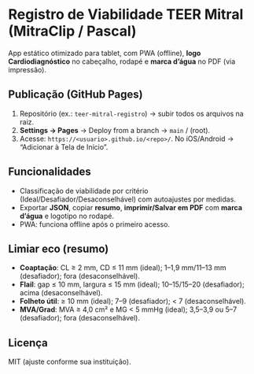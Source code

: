 # Registro de Viabilidade TEER Mitral (MitraClip / Pascal)

App estático otimizado para tablet, com PWA (offline), **logo Cardiodiagnóstico** no cabeçalho, rodapé e **marca d’água** no PDF (via impressão).

## Publicação (GitHub Pages)
1. Repositório (ex.: `teer-mitral-registro`) → subir todos os arquivos na raiz.
2. **Settings → Pages** → Deploy from a branch → `main` / (root).
3. Acesse: `https://<usuario>.github.io/<repo>/`. No iOS/Android → “Adicionar à Tela de Início”.

## Funcionalidades
- Classificação de viabilidade por critério (Ideal/Desafiador/Desaconselhável) com autoajustes por medidas.
- Exportar **JSON**, copiar **resumo**, **imprimir/Salvar em PDF** com **marca d’água** e logotipo no rodapé.
- PWA: funciona offline após o primeiro acesso.

## Limiar eco (resumo)
- **Coaptação**: CL ≥ 2 mm, CD ≤ 11 mm (ideal); 1–1,9 mm/11–13 mm (desafiador); fora (desaconselhável).
- **Flail**: gap ≤ 10 mm, largura ≤ 15 mm (ideal); 10–15/15–20 (desafiador); acima (desaconselhável).
- **Folheto útil**: ≥ 10 mm (ideal); 7–9 (desafiador); < 7 (desaconselhável).
- **MVA/Grad**: MVA ≥ 4,0 cm² e MG < 5 mmHg (ideal); 3,5–3,9 ou 5–7 (desafiador); fora (desaconselhável).

## Licença
MIT (ajuste conforme sua instituição).